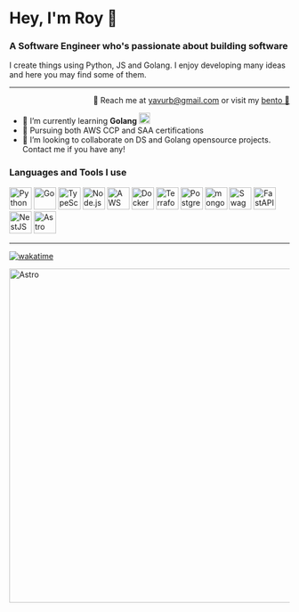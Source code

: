 # Hey, I'm Roy 🐙
### A Software Engineer who's passionate about building software

I create things using Python, JS and Golang. I enjoy developing many ideas and here you may find some of them.


---
<p align="right">📨 Reach me at <a href="mailto:yavurb@gmail.com">yavurb@gmail.com</a> or visit my <a href="https://bento.me/yurb">bento 🍱</a></p>

- 🌱 I’m currently learning **Golang** <img src="https://www.svgrepo.com/show/373635/go-gopher.svg" alt="golang" width="20">
- 🔭 Pursuing both AWS CCP and SAA certifications
- 👯 I’m looking to collaborate on DS and Golang opensource projects. Contact me if you have any!

<h3 align="left">Languages and Tools I use</h3>
<div>
	<img width="40" src="https://user-images.githubusercontent.com/25181517/183423507-c056a6f9-1ba8-4312-a350-19bcbc5a8697.png" alt="Python" title="Python"/>
	<img width="40" src="https://user-images.githubusercontent.com/25181517/192149581-88194d20-1a37-4be8-8801-5dc0017ffbbe.png" alt="Go" title="Go"/>
	<img width="40" src="https://user-images.githubusercontent.com/25181517/183890598-19a0ac2d-e88a-4005-a8df-1ee36782fde1.png" alt="TypeScript" title="TypeScript"/>
	<img width="40" src="https://user-images.githubusercontent.com/25181517/183568594-85e280a7-0d7e-4d1a-9028-c8c2209e073c.png" alt="Node.js" title="Node.js"/>
	<img width="40" src="https://user-images.githubusercontent.com/25181517/183896132-54262f2e-6d98-41e3-8888-e40ab5a17326.png" alt="AWS" title="AWS"/>
	<img width="40" src="https://user-images.githubusercontent.com/25181517/117207330-263ba280-adf4-11eb-9b97-0ac5b40bc3be.png" alt="Docker" title="Docker"/>
	<img width="40" src="https://user-images.githubusercontent.com/25181517/183345121-36788a6e-5462-424a-be67-af1ebeda79a2.png" alt="Terraform" title="Terraform"/>
	<img width="40" src="https://user-images.githubusercontent.com/25181517/117208740-bfb78400-adf5-11eb-97bb-09072b6bedfc.png" alt="PostgreSQL" title="PostgreSQL"/>
	<img width="40" src="https://user-images.githubusercontent.com/25181517/182884177-d48a8579-2cd0-447a-b9a6-ffc7cb02560e.png" alt="mongoDB" title="mongoDB"/>
	<img width="40" src="https://user-images.githubusercontent.com/25181517/186711335-a3729606-5a78-4496-9a36-06efcc74f800.png" alt="Swagger" title="Swagger"/>
	<img width="40" src="https://icon.icepanel.io/Technology/svg/FastAPI.svg" alt="FastAPI" title="FastAPI"/>
	<img width="40" src="https://icon.icepanel.io/Technology/svg/Nest.js.svg" alt="NestJS" title="NestJS"/>
	<img width="40" src="https://icon.icepanel.io/Technology/png-shadow-512/Astro.png" alt="Astro" title="Astro"/>
</div>

---

[![wakatime](https://wakatime.com/badge/user/197cd77f-ed5f-43c8-b23e-27ed857ab296.svg)](https://wakatime.com/@197cd77f-ed5f-43c8-b23e-27ed857ab296)

<div>
	<img width="600" src="https://wakatime.com/share/@yurb/06849746-e13c-45e1-88e3-7f11ec5ba6a4.svg" alt="Astro" title="Astro"/>
</div>
